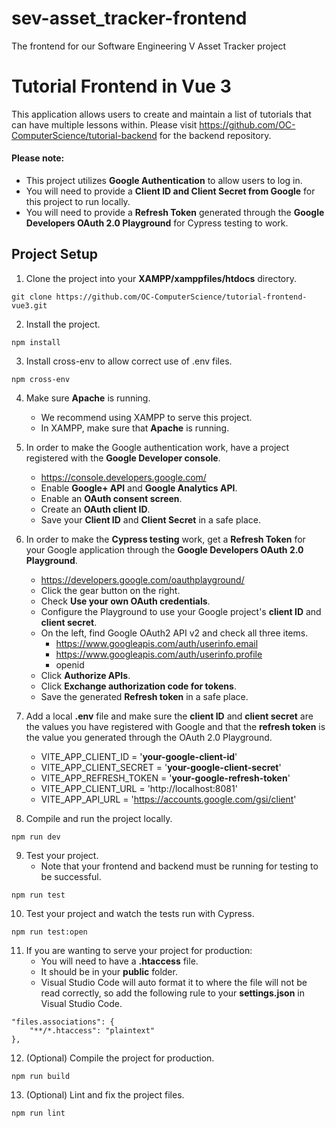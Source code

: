 # sev-asset_tracker-frontend
The frontend for our Software Engineering V Asset Tracker project



# Tutorial Frontend in Vue 3

This application allows users to create and maintain a list of tutorials that can have multiple lessons within. Please visit https://github.com/OC-ComputerScience/tutorial-backend for the backend repository.

#### Please note:

- This project utilizes **Google Authentication** to allow users to log in.
- You will need to provide a **Client ID and Client Secret from Google** for this project to run locally.
- You will need to provide a **Refresh Token** generated through the **Google Developers OAuth 2.0 Playground** for Cypress testing to work.

## Project Setup

1. Clone the project into your **XAMPP/xamppfiles/htdocs** directory.

```
git clone https://github.com/OC-ComputerScience/tutorial-frontend-vue3.git
```

2. Install the project.

```
npm install
```
3. Install cross-env to allow correct use of .env files.

```
npm cross-env
```
4. Make sure **Apache** is running.

   - We recommend using XAMPP to serve this project.
   - In XAMPP, make sure that **Apache** is running.

5. In order to make the Google authentication work, have a project registered with the **Google Developer console**.

   - https://console.developers.google.com/
   - Enable **Google+ API** and **Google Analytics API**.
   - Enable an **OAuth consent screen**.
   - Create an **OAuth client ID**.
   - Save your **Client ID** and **Client Secret** in a safe place.

6. In order to make the **Cypress testing** work, get a **Refresh Token** for your Google application through the **Google Developers OAuth 2.0 Playground**.

   - https://developers.google.com/oauthplayground/
   - Click the gear button on the right.
   - Check **Use your own OAuth credentials**.
   - Configure the Playground to use your Google project's **client ID** and **client secret**.
   - On the left, find Google OAuth2 API v2 and check all three items.
     - https://www.googleapis.com/auth/userinfo.email
     - https://www.googleapis.com/auth/userinfo.profile
     - openid
   - Click **Authorize APIs**.
   - Click **Exchange authorization code for tokens**.
   - Save the generated **Refresh token** in a safe place.

7. Add a local **.env** file and make sure the **client ID** and **client secret** are the values you have registered with Google and that the **refresh token** is the value you generated through the OAuth 2.0 Playground.

   - VITE_APP_CLIENT_ID = '**your-google-client-id**'
   - VITE_APP_CLIENT_SECRET = '**your-google-client-secret**'
   - VITE_APP_REFRESH_TOKEN = '**your-google-refresh-token**'
   - VITE_APP_CLIENT_URL = 'http://localhost:8081'
   - VITE_APP_API_URL = 'https://accounts.google.com/gsi/client'

8. Compile and run the project locally.

```
npm run dev
```

9. Test your project.
   - Note that your frontend and backend must be running for testing to be successful.

```
npm run test
```

10. Test your project and watch the tests run with Cypress.

```
npm run test:open
```

11. If you are wanting to serve your project for production:
    - You will need to have a **.htaccess** file.
    - It should be in your **public** folder.
    - Visual Studio Code will auto format it to where the file will not be read correctly, so add the following rule to your **settings.json** in Visual Studio Code.

```
"files.associations": {
    "**/*.htaccess": "plaintext"
},
```

12. (Optional) Compile the project for production.

```
npm run build
```

13. (Optional) Lint and fix the project files.

```
npm run lint
```